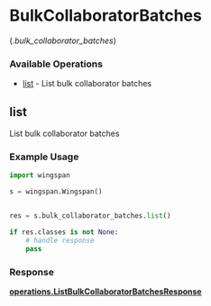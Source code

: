 # BulkCollaboratorBatches
(*.bulk_collaborator_batches*)

### Available Operations

* [list](#list) - List bulk collaborator batches

## list

List bulk collaborator batches

### Example Usage

```python
import wingspan

s = wingspan.Wingspan()


res = s.bulk_collaborator_batches.list()

if res.classes is not None:
    # handle response
    pass
```


### Response

**[operations.ListBulkCollaboratorBatchesResponse](../../models/operations/listbulkcollaboratorbatchesresponse.md)**

